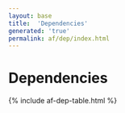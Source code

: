 ```yaml
---
layout: base
title:  'Dependencies'
generated: 'true'
permalink: af/dep/index.html
---
```


# Dependencies

{% include af-dep-table.html %}
